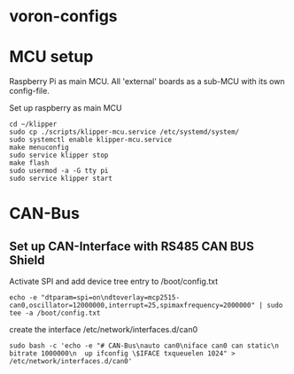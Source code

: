 # voron-configs

# MCU setup 
Raspberry Pi as main MCU. All 'external' boards as a sub-MCU with its own config-file. 

Set up raspberry as main MCU
```
cd ~/klipper
sudo cp ./scripts/klipper-mcu.service /etc/systemd/system/
sudo systemctl enable klipper-mcu.service
make menuconfig
sudo service klipper stop
make flash
sudo usermod -a -G tty pi
sudo service klipper start
```

# CAN-Bus

## Set up CAN-Interface with RS485 CAN BUS Shield 

Activate SPI and add device tree entry to /boot/config.txt
```
echo -e "dtparam=spi=on\ndtoverlay=mcp2515-can0,oscillator=12000000,interrupt=25,spimaxfrequency=2000000" | sudo tee -a /boot/config.txt
```


create the interface /etc/network/interfaces.d/can0
```
sudo bash -c 'echo -e "# CAN-Bus\nauto can0\niface can0 can static\n  bitrate 1000000\n  up ifconfig \$IFACE txqueuelen 1024" > /etc/network/interfaces.d/can0'

```
